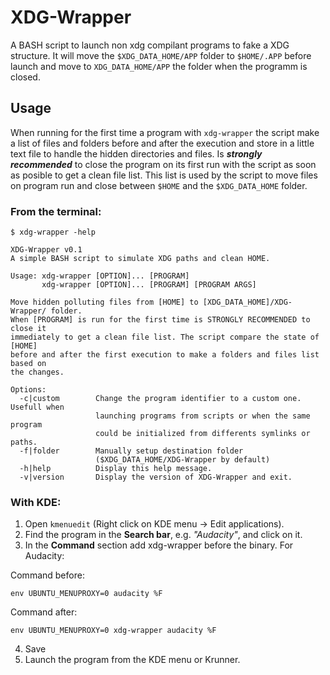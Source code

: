 XDG-Wrapper
===========

A BASH script to launch non xdg compilant programs to fake a XDG structure. It
will move the `$XDG_DATA_HOME/APP` folder to `$HOME/.APP` before launch and
move to `XDG_DATA_HOME/APP` the folder when the programm is closed.

## Usage

When running for the first time a program with `xdg-wrapper` the script make a
list of files and folders before and after the execution and store in a little
text file to handle the hidden directories and files. Is ***strongly
recommended*** to close the program on its first run with the script as soon as
posible to get a clean file list. This list is used by the script to move files
on program run and close between `$HOME` and the `$XDG_DATA_HOME` folder.

### From the terminal:

```command
$ xdg-wrapper -help
```

```command
XDG-Wrapper v0.1
A simple BASH script to simulate XDG paths and clean HOME.

Usage: xdg-wrapper [OPTION]... [PROGRAM]
       xdg-wrapper [OPTION]... [PROGRAM] [PROGRAM ARGS]

Move hidden polluting files from [HOME] to [XDG_DATA_HOME]/XDG-Wrapper/ folder.
When [PROGRAM] is run for the first time is STRONGLY RECOMMENDED to close it
immediately to get a clean file list. The script compare the state of [HOME]
before and after the first execution to make a folders and files list based on
the changes.

Options:
  -c|custom        Change the program identifier to a custom one. Usefull when
                   launching programs from scripts or when the same program
                   could be initialized from differents symlinks or paths.
  -f|folder        Manually setup destination folder
                   ($XDG_DATA_HOME/XDG-Wrapper by default)
  -h|help          Display this help message.
  -v|version       Display the version of XDG-Wrapper and exit.
```

### With KDE:

1. Open `kmenuedit` (Right click on KDE menu → Edit applications).
2. Find the program in the **Search bar**, e.g. _"Audacity"_, and click on it.
3. In the **Command** section add xdg-wrapper before the binary. For Audacity:

Command before:
```
env UBUNTU_MENUPROXY=0 audacity %F
```

Command after:
```
env UBUNTU_MENUPROXY=0 xdg-wrapper audacity %F
```
4. Save
5. Launch the program from the KDE menu or Krunner.

